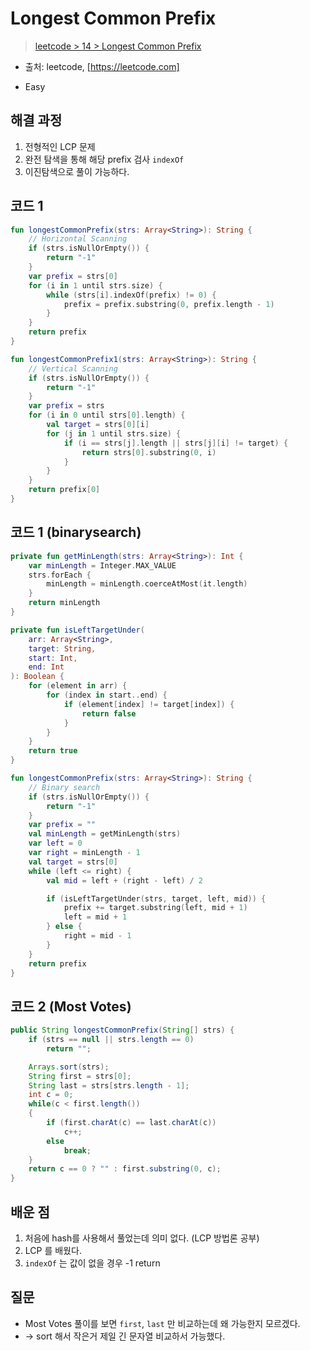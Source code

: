 # Longest Common Prefix

> [leetcode > 14 > Longest Common Prefix](https://leetcode.com/problems/longest-common-prefix/)
- 출처: leetcode, [https://leetcode.com]

- Easy

## 해결 과정

1. 전형적인 LCP 문제
2. 완전 탐색을 통해 해당 prefix 검사 `indexOf`
3. 이진탐색으로 풀이 가능하다.

## 코드 1

```kotlin
fun longestCommonPrefix(strs: Array<String>): String {
    // Horizontal Scanning
    if (strs.isNullOrEmpty()) {
        return "-1"
    }
    var prefix = strs[0]
    for (i in 1 until strs.size) {
        while (strs[i].indexOf(prefix) != 0) {
            prefix = prefix.substring(0, prefix.length - 1)
        }
    }
    return prefix
}

fun longestCommonPrefix1(strs: Array<String>): String {
    // Vertical Scanning
    if (strs.isNullOrEmpty()) {
        return "-1"
    }
    var prefix = strs
    for (i in 0 until strs[0].length) {
        val target = strs[0][i]
        for (j in 1 until strs.size) {
            if (i == strs[j].length || strs[j][i] != target) {
                return strs[0].substring(0, i)
            }
        }
    }
    return prefix[0]
}
```

## 코드 1 (binarysearch)

```kotlin
private fun getMinLength(strs: Array<String>): Int {
    var minLength = Integer.MAX_VALUE
    strs.forEach {
        minLength = minLength.coerceAtMost(it.length)
    }
    return minLength
}

private fun isLeftTargetUnder(
    arr: Array<String>,
    target: String,
    start: Int,
    end: Int
): Boolean {
    for (element in arr) {
        for (index in start..end) {
            if (element[index] != target[index]) {
                return false
            }
        }
    }
    return true
}

fun longestCommonPrefix(strs: Array<String>): String {
    // Binary search
    if (strs.isNullOrEmpty()) {
        return "-1"
    }
    var prefix = ""
    val minLength = getMinLength(strs)
    var left = 0
    var right = minLength - 1
    val target = strs[0]
    while (left <= right) {
        val mid = left + (right - left) / 2

        if (isLeftTargetUnder(strs, target, left, mid)) {
            prefix += target.substring(left, mid + 1)
            left = mid + 1
        } else {
            right = mid - 1
        }
    }
    return prefix
}
```

## 코드 2 (Most Votes)
```Java
public String longestCommonPrefix(String[] strs) {
    if (strs == null || strs.length == 0)
        return "";

    Arrays.sort(strs);
    String first = strs[0];
    String last = strs[strs.length - 1];
    int c = 0;
    while(c < first.length())
    {
        if (first.charAt(c) == last.charAt(c))
            c++;
        else
            break;
    }
    return c == 0 ? "" : first.substring(0, c);
}
```

## 배운 점
1. 처음에 hash를 사용해서 풀었는데 의미 없다. (LCP 방법론 공부)
2. LCP 를 배웠다.
3. `indexOf` 는 값이 없을 경우 -1 return 

## 질문
- Most Votes 풀이를 보면 `first`, `last` 만 비교하는데 왜 가능한지 모르겠다.
-  -> sort 해서 작은거 제일 긴 문자열 비교하서 가능했다.


